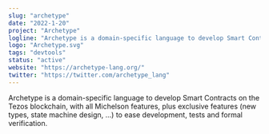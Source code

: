```yaml
---
slug: "archetype"
date: "2022-1-20"
project: "Archetype"
logline: "Archetype is a domain-specific language to develop Smart Contracts on the Tezos blockchain, with a specific focus on contract verification."
logo: "Archetype.svg"
tags: "devtools"
status: "active"
website: "https://archetype-lang.org/"
twitter: "https://twitter.com/archetype_lang"
---
```


Archetype is a domain-specific language to develop Smart Contracts on the Tezos blockchain, with all Michelson features, plus exclusive features (new types, state machine design, ...) to ease development, tests and formal verification.